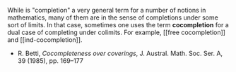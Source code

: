 While is "completion" a very general term for a number of notions in mathematics, many of them are in the sense of completions under some sort of limits. In that case, sometimes one uses the term __cocompletion__ for a dual case of completing under colimits. For example, [[free cocompletion]]
and [[ind-cocompletion]].

* R. Betti, _Cocompleteness over coverings_, J. Austral. Math. Soc. Ser. A, 39 (1985), pp. 169&#8211;177